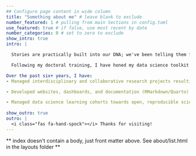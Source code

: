 ```yaml
---
## Configure page content in wide column
title: "Something about me" # leave blank to exclude
number_featured: 1 # pulling from main Sections in config.toml
use_featured: true # if false, use most recent by date
number_categories: 0 # set to zero to exclude
show_intro: true
intro: |

  Stories are practically built into our DNA; we've been telling them for over 3,000 years. As a research scientist transitioning into a data scientist I have learned how valuable data is in telling stories. My passion is to leverage my six+ years of experience to help others tell their stories or gain new insights.

  Following my doctoral training, I have honed my data science toolkit to contain inferential statistics, machine learning, containers, and programming so that I can best address any project or challenge. 

Over the past six+ years, I have:
- Managed interdisciplinary and collaborative research projects resulting in reproducible, open source containers (GitHub actions & Binder), publications, and presentations at multiple conferences towards broad audiences.

- Developed websites, dashboards, and documentation (RMarkdown/Quarto) that leverages statistics and high-quality visualizations.

- Managed data science learning cohorts towards open, reproducible science and collaboration within and across their domains.
  
show_outro: true
outro: |
  <i class="fas fa-hand-spock"></i> Thanks for visiting!
---
```


\*\* index doesn't contain a body, just front matter above. See about/list.html in the layouts folder \*\*
